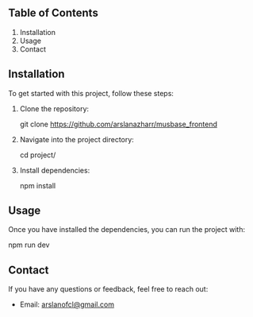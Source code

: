 ## Table of Contents

1. Installation
2. Usage
3. Contact

## Installation

To get started with this project, follow these steps:

1. Clone the repository:

   git clone https://github.com/arslanazharr/musbase_frontend

2. Navigate into the project directory:

   cd project/

3. Install dependencies:

   npm install

## Usage

Once you have installed the dependencies, you can run the project with:

npm run dev


## Contact

If you have any questions or feedback, feel free to reach out:

- Email: arslanofcl@gmail.com
